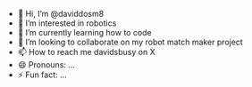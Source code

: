 - 👋 Hi, I’m @daviddosm8
- 👀 I’m interested in robotics
- 🌱 I’m currently learning how to code
- 💞️ I’m looking to collaborate on my robot match maker project
- 📫 How to reach me davidsbusy on X
- 😄 Pronouns: ...
- ⚡ Fun fact: ...

<!---
daviddosm8/daviddosm8 is a ✨ special ✨ repository because its `README.md` (this file) appears on your GitHub profile.
You can click the Preview link to take a look at your changes.
--->
